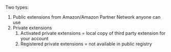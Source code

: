 Two types:
1) Public extensions from Amazon/Amazon Partner Network anyone can use
2) Private extensions 
   1) Activated private extensions = local copy of third party extension for your account
   2) Registered private extensions = not available in public registry